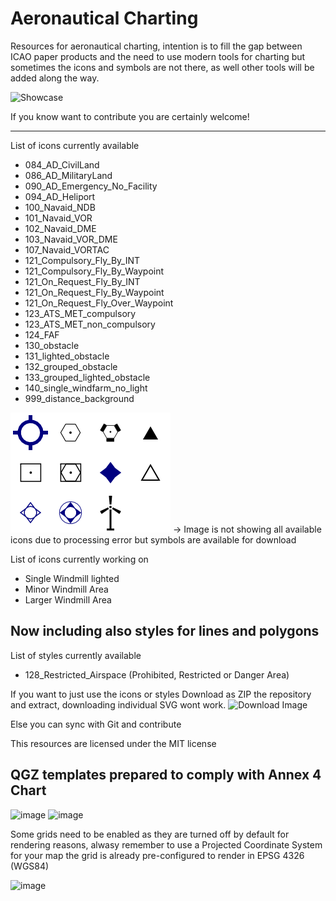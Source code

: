 # Aeronautical Charting
Resources for aeronautical charting, intention is to fill the gap between ICAO paper products and the need to use modern tools for charting but sometimes the icons and symbols are not there, as well other tools will be added along the way.

![Showcase](/img_readme/showcase.png?raw=true "Image")

If you know want to contribute you are certainly welcome! 

---------------------------
List of icons currently available
* 084_AD_CivilLand
* 086_AD_MilitaryLand 
* 090_AD_Emergency_No_Facility
* 094_AD_Heliport
* 100_Navaid_NDB
* 101_Navaid_VOR
* 102_Navaid_DME
* 103_Navaid_VOR_DME
* 107_Navaid_VORTAC
* 121_Compulsory_Fly_By_INT
* 121_Compulsory_Fly_By_Waypoint
* 121_On_Request_Fly_By_INT
* 121_On_Request_Fly_By_Waypoint
* 121_On_Request_Fly_Over_Waypoint
* 123_ATS_MET_compulsory
* 123_ATS_MET_non_compulsory
* 124_FAF
* 130_obstacle
* 131_lighted_obstacle
* 132_grouped_obstacle
* 133_grouped_lighted_obstacle
* 140_single_windfarm_no_light
* 999_distance_background

![Available Aeronautical Symbols Image](/img_readme/aeronautical_symbols.png?raw=true "Image")
-> Image is not showing all available icons due to processing error but symbols are available for download

List of icons currently working on
* Single Windmill lighted
* Minor Windmill Area
* Larger Windmill Area  

Now including also styles for lines and polygons 
---------------------------
List of styles currently available
* 128_Restricted_Airspace (Prohibited, Restricted or Danger Area)

If you want to just use the icons or styles Download as ZIP the repository and extract, downloading individual SVG wont work.
![Download Image](/img_readme/dowload_icons.png?raw=true "Image")

Else you can sync with Git and contribute


This resources are licensed under the MIT license

QGZ templates prepared to comply with Annex 4 Chart
---------------------------------------------------


![image](https://user-images.githubusercontent.com/4627073/116162050-38aa3380-a6b2-11eb-9e90-da20e54b709a.png)
![image](https://user-images.githubusercontent.com/4627073/116162092-57a8c580-a6b2-11eb-91a5-e0040c7bd3e0.png)

Some grids need to be enabled as they are turned off by default for rendering reasons, alwasy remember to use a Projected Coordinate System for your map the grid is already pre-configured to render in EPSG 4326 (WGS84)

![image](https://user-images.githubusercontent.com/4627073/116162217-90e13580-a6b2-11eb-8c39-25a39ba2e718.png)



